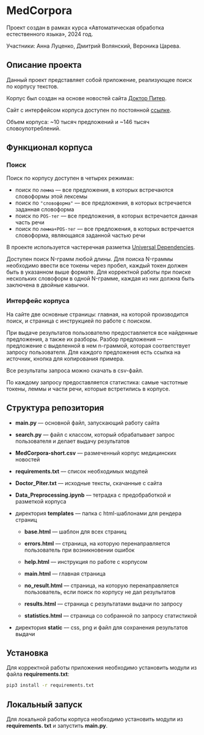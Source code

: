 # MedCorpora

Проект создан в рамках курса «Автоматическая обработка естественного языка», 2024 год.

Участники: Анна Луценко, Дмитрий Волянский, Вероника Царева.

## Описание проекта

Данный проект представляет собой приложение, реализующее поиск по корпусу текстов. 

Корпус был создан на основе новостей сайта [Доктор Питер](https://doctorpiter.ru/).

Сайт с интерфейсом корпуса доступен по постоянной [ссылке](https://butyusya.pythonanywhere.com/).

Объем корпуса: ~10 тысяч предложений и ~146 тысяч словоупотреблений.

## Функционал корпуса

### Поиск

Поиск по корпусу доступен в четырех режимах:
  
  - поиск по `лемма` –– все предложения, в которых встречаются словоформы этой лексемы
  - поиск по `"словоформа"` –– все предложения, в которых встречается заданная словоформа
  - поиск по `POS-тег` –– все предложения, в которых встречается данная часть речи
  - поиск по `лемма+POS-тег` –– все предложения, в которых встречается словоформа, являющаяся заданной частью речи

В проекте используется частеречная разметка [Universal Dependencies](https://universaldependencies.org/u/pos/).

Доступен поиск N-грамм любой длины. Для поиска N-граммы необходимо ввести все токены через пробел, каждый токен должен быть в указанном выше формате.
Для корректной работы при поиске нескольких словоформ в одной N-грамме, каждая из них должна быть заключена в двойные кавычки.

### Интерфейс корпуса

На сайте две основные страницы: главная, на которой производится поиск, и страница с инструкцией по работе с поиском.

При выдаче результатов пользователю предоставляется все найденные предложения, а также их разборы. Разбор предложения –– предложение с выделенной в нем n-граммой, которая соответствует запросу пользователя.
Для каждого предложения есть ссылка на источник, кнопка для копирования примера.

Все результаты запроса можно скачать в csv-файл.

По каждому запросу предоставляется статистика: самые частотные токены, леммы и части речи, которые встретились в корпусе. 

## Структура репозитория
- **main.py** –– основной файл, запускающий работу сайта

- **search.py** –– файл с классом, который обрабатывает запрос пользователя и делает выдачу результатов

- **MedCorpora-short.csv** –– размеченный корпус медицинских новостей

- **requirements.txt** –– список необходимых модулей

- **Doctor_Piter.txt** –– исходные тексты, скачанные с сайта

- **Data_Preprocessing.ipynb** –– тетрадка с предобработкой и разметкой корпуса

- директория **templates** –– папка с html-шаблонами для рендера страниц
    - **base.html** –– шаблон для всех страниц
 
    - **errors.html** –– страница, на которую перенаправляется пользователь при возникновении ошибок
 
    - **help.html** –– инструкция по работе с корпусом

    - **main.html** –– главная страница

    - **no_result.html**  –– страница, на которую перенаправляется пользователь, если поиск по корпусу не дал результатов

    - **results.html** –– страница с результатами выдачи по запросу

    - **statistics.html** –– страница со собранной по запросу статистикой

- директория **static** –– css, png и файл для сохранения результатов выдачи

## Установка

Для корректной работы приложения необходимо установить модули из файла **requirements.txt**:

```bash
pip3 install -r requirements.txt 
```

## Локальный запуск

Для локальной работы корпуса необходимо установить модули из **requirements. txt** и запустить **main.py**.
